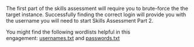 The first part of the skills assessment will require you to brute-force the the target instance. Successfully finding the correct login will provide you with the username you will need to start Skills Assessment Part 2.

You might find the following wordlists helpful in this engagement: [usernames.txt](https://github.com/danielmiessler/SecLists/blob/master/Usernames/top-usernames-shortlist.txt) and [passwords.txt](https://github.com/danielmiessler/SecLists/blob/master/Passwords/2023-200_most_used_passwords.txt)

